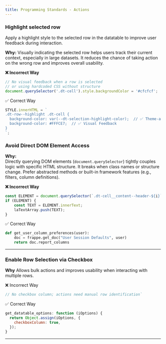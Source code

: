 ```yaml
---
title: Programming Standards - Actions
---
```


 ### Highlight selected row
Apply a highlight style to the selected row in the datatable to improve user feedback during interaction.

**Why:**
Visually indicating the selected row helps users track their current context, especially in large datasets. It reduces the chance of taking action on the wrong row and improves overall usability.

**❌ Incorrect Way**
```javascript
// No visual feedback when a row is selected
// or using hardcoded CSS without structure
document.querySelector('.dt-cell').style.backgroundColor = '#cfcfcf';
```

 ✅ Correct Way
```javascript
STYLE.innerHTML = `  
.dt-row--highlight .dt-cell {  
  background-color: var(--dt-selection-highlight-color);  // ✅ Theme-aware  
  background-color: #FFFCE7;  // ✅ Visual Feedback  
}
`;
``` 
### Avoid Direct DOM Element Access

**Why:**  
Directly querying DOM elements (`document.querySelector`) tightly couples logic with specific HTML structure. It breaks when class names or structure change. Prefer abstracted methods or built-in framework features (e.g., filters, column definitions).

**❌ Incorrect Way**
```javascript
const ELEMENT = document.querySelector(`.dt-cell__content--header-${i}`);
if (ELEMENT) {
    const TEXT = ELEMENT.innerText;
    laTextArray.push(TEXT);
}
```

✅ Correct Way
```Python 
def get_user_column_preferences(user):
    doc = frappe.get_doc("User Session Defaults", user)
    return doc.report_columns
```
---
### Enable Row Selection via Checkbox

**Why**
Allows bulk actions and improves usability when interacting with multiple rows.

❌ Incorrect Way
```javascript
// No checkbox column; actions need manual row identification`
```

✅ Correct Way
```javascript
get_datatable_options: function (iOptions) {
  return Object.assign(iOptions, {
    checkboxColumn: true,
  });
}
```
----










